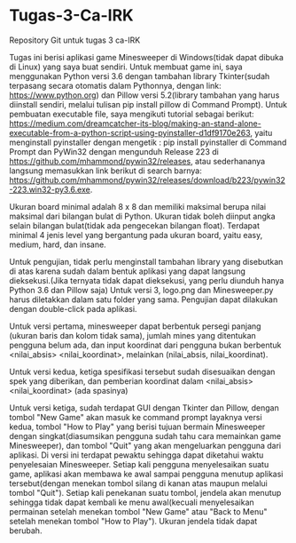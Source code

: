 # Tugas-3-Ca-IRK
Repository Git untuk tugas 3 ca-IRK

Tugas ini berisi aplikasi game Minesweeper di Windows(tidak dapat dibuka di Linux) yang saya buat sendiri. Untuk membuat game ini, saya menggunakan Python versi 3.6 dengan tambahan library Tkinter(sudah terpasang secara otomatis dalam Pythonnya, dengan link: https://www.python.org) dan Pillow versi 5.2(library tambahan yang harus diinstall sendiri, melalui tulisan pip install pillow di Command Prompt). Untuk pembuatan executable file, saya mengikuti tutorial sebagai berikut: https://medium.com/dreamcatcher-its-blog/making-an-stand-alone-executable-from-a-python-script-using-pyinstaller-d1df9170e263, yaitu menginstall pyinstaller dengan mengetik : pip install pyinstaller di Command Prompt dan PyWin32 dengan mengunduh Release 223 di https://github.com/mhammond/pywin32/releases, atau sederhananya langsung memasukkan link berikut di search barnya: https://github.com/mhammond/pywin32/releases/download/b223/pywin32-223.win32-py3.6.exe.

Ukuran board minimal adalah 8 x 8 dan memiliki maksimal berupa nilai maksimal dari bilangan bulat di Python. Ukuran tidak boleh diinput angka selain bilangan bulat(tidak ada pengecekan bilangan float). Terdapat minimal 4 jenis level yang bergantung pada ukuran board, yaitu easy, medium, hard, dan insane.

Untuk pengujian, tidak perlu menginstall tambahan library yang disebutkan di atas karena sudah dalam bentuk aplikasi yang dapat langsung dieksekusi.(Jika ternyata tidak dapat dieksekusi, yang perlu diunduh hanya Python 3.6 dan Pillow saja) Untuk versi 3, logo.png dan Minesweeper.py harus diletakkan dalam satu folder yang sama. Pengujian dapat dilakukan dengan double-click pada aplikasi.

Untuk versi pertama, minesweeper dapat berbentuk persegi panjang (ukuran baris dan kolom tidak sama), jumlah mines yang ditentukan pengguna belum ada, dan input koordinat dari pengguna bukan berbentuk <nilai_absis> <nilai_koordinat>, melainkan (nilai_absis, nilai_koordinat).

Untuk versi kedua, ketiga spesifikasi tersebut sudah disesuaikan dengan spek yang diberikan, dan pemberian koordinat dalam <nilai_absis> <nilai_koordinat> (ada spasinya)

Untuk versi ketiga, sudah terdapat GUI dengan Tkinter dan Pillow, dengan tombol "New Game" akan masuk ke command prompt layaknya versi kedua, tombol "How to Play" yang berisi tujuan bermain Minesweeper dengan singkat(diasumsikan pengguna sudah tahu cara memainkan game Minesweeper), dan tombol "Quit" yang akan mengeluarkan pengguna dari aplikasi. Di versi ini terdapat pewaktu sehingga dapat diketahui waktu penyelesaian Minesweeper. Setiap kali pengguna menyelesaikan suatu game, aplikasi akan membawa ke awal sampai pengguna menutup aplikasi tersebut(dengan menekan tombol silang di kanan atas maupun melalui tombol "Quit"). Setiap kali penekanan suatu tombol, jendela akan menutup sehingga tidak dapat kembali ke menu awal(kecuali menyelesaikan permainan setelah menekan tombol "New Game" atau "Back to Menu" setelah menekan tombol "How to Play"). Ukuran jendela tidak dapat berubah.
